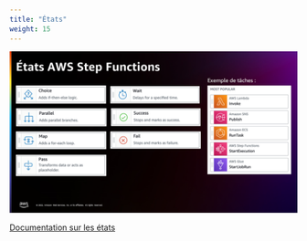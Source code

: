 ```yaml
---
title: "États"
weight: 15
---
```


![États](/static/img-fr/intro/states.png)

[Documentation sur les états](https://docs.aws.amazon.com/fr_fr/step-functions/latest/dg/concepts-states.html)